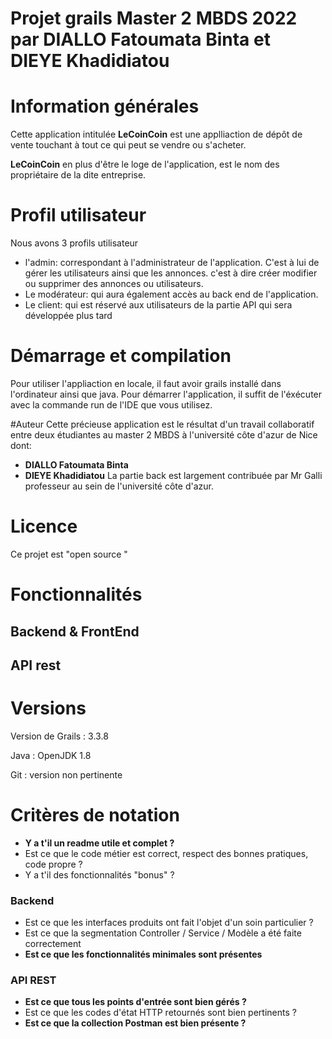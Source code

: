 # Projet grails Master 2 MBDS 2022 par DIALLO Fatoumata Binta et DIEYE Khadidiatou
# Information générales 
Cette application intitulée **LeCoinCoin** est une applliaction de dépôt de vente touchant à tout ce qui peut se vendre ou s'acheter.

**LeCoinCoin** en plus d'être le loge de l'application, est le nom des propriétaire de la dite entreprise.

# Profil utilisateur
Nous avons 3 profils utilisateur
- l'admin: correspondant à l'administrateur de l'application. C'est à lui de gérer les utilisateurs ainsi que les annonces. c'est à dire créer modifier ou supprimer des annonces ou utilisateurs.
- Le modérateur: qui aura également accès au back end de l'application.
- Le client: qui est réservé aux utilisateurs de la partie API qui sera développée plus tard

# Démarrage et compilation
Pour utiliser l'appliaction en locale, il faut avoir grails installé dans l'ordinateur ainsi que java. 
Pour démarrer l'application, il suffit de l'éxécuter avec la commande run de l'IDE que vous utilisez.

#Auteur
Cette précieuse application est le résultat d'un travail collaboratif entre deux étudiantes au master 2 MBDS à l'université côte d'azur de Nice dont:
- **DIALLO Fatoumata Binta**
- **DIEYE Khadidiatou**
La partie back est largement contribuée par Mr Galli professeur au sein de l'université côte d'azur.

# Licence
Ce projet est "open source "
# Fonctionnalités
## Backend & FrontEnd

## API rest
# Versions
Version de Grails : 3.3.8

Java : OpenJDK 1.8

Git : version non pertinente

# Critères de notation
- **Y a t'il un readme utile et complet ?**
- Est ce que le code métier est correct, respect des bonnes pratiques, code propre ?
- Y a t'il des fonctionnalités "bonus" ?
### Backend
- Est ce que les interfaces produits ont fait l'objet d'un soin particulier ?
- Est ce que la segmentation Controller / Service / Modèle a été faite correctement
- **Est ce que les fonctionnalités minimales sont présentes**
### API REST
- **Est ce que tous les points d'entrée sont bien gérés ?**
- Est ce que les codes d'état HTTP retournés sont bien pertinents ? 
- **Est ce que la collection Postman est bien présente ?**

